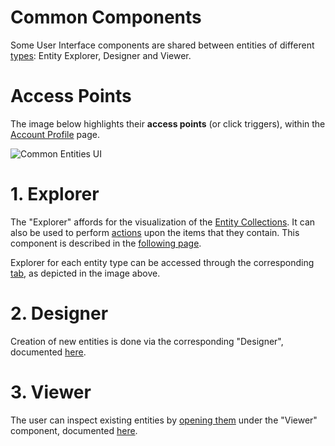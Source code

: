 # Common Components

Some User Interface components are shared between entities of different [types](../overview.md): Entity Explorer, Designer and Viewer.

# Access Points

The image below highlights their **access points** (or click triggers), within the [Account Profile](/accounts/ui/profile-page.md) page.

![Common Entities UI](/images/common-ui-entities.png "Common Entities UI")

# 1. Explorer

The "Explorer" affords for the visualization of the [Entity Collections](/accounts/collections.md). It can also be used to perform [actions](../actions/overview.md) upon the items that they contain. This component is described in the [following page](/entities-general/ui/explorer.md).

Explorer for each entity type can be accessed through the corresponding [tab](/ui/specific/tabs-navigator.md), as depicted in the image above.

# 2. Designer

Creation of new entities is done via the corresponding "Designer", documented [here](/entities-general/ui/designer.md).

# 3. Viewer

The user can inspect existing entities by [opening them](../actions/open-edit.md) under the "Viewer" component, documented [here](viewer.md).
